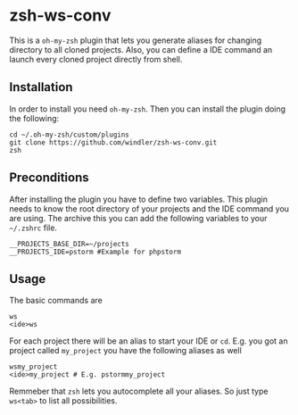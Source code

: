# zsh-ws-conv
This is a `oh-my-zsh` plugin that lets you generate aliases for changing directory to all
cloned projects. Also, you can define a IDE command an launch every cloned project directly
from shell.

## Installation
In order to install you need `oh-my-zsh`. Then you can install the plugin doing the following:


```
cd ~/.oh-my-zsh/custom/plugins
git clone https://github.com/windler/zsh-ws-conv.git
zsh
```

## Preconditions
After installing the plugin you have to define two variables. This plugin needs to know the root
directory of your projects and the IDE command you are using. The archive this you can add the following
variables to your `~/.zshrc` file.

```
__PROJECTS_BASE_DIR=~/projects
__PROJECTS_IDE=pstorm #Example for phpstorm
```

## Usage
The basic commands are
```
ws
<ide>ws
```

For each project there will be an alias to start your IDE or `cd`. E.g. you got an project called
`my_project` you have the following aliases as well
```
wsmy_project
<ide>my_project # E.g. pstormmy_project
```

Remmeber that `zsh` lets you autocomplete all your aliases. So just type `ws<tab>` to list all
possibilities.
